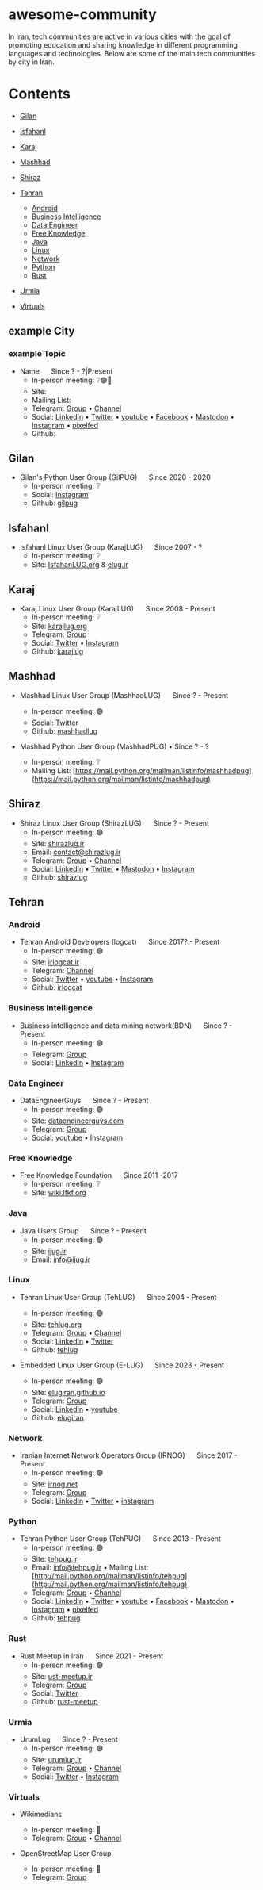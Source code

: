 # awesome-community
In Iran, tech communities are active in various cities with the goal of promoting education and sharing knowledge in different programming languages and technologies. Below are some of the main tech communities by city in Iran.

# Contents
<!--lint disable no-missing-blank-lines alphabetize-lists list-item-punctuation-->
- [Gilan](#gilan)
- [Isfahanl](#isfahanl)
- [Karaj](#karaj)
- [Mashhad](#mashhad)
- [Shiraz](#shiraz)
- [Tehran](#tehran)
  - [Android](#android) 
  - [Business Intelligence](#business-intelligence) 
  - [Data Engineer](#data-engineer)
  - [Free Knowledge](#free-knowledge)
  - [Java](#java)
  - [Linux](#linux)
  - [Network](#network)
  - [Python](#python)
  - [Rust](#rust)
- [Urmia](#urmia)

- [Virtuals](#virtuals)
<!--lint enable no-missing-blank-lines alphabetize-lists list-item-punctuation-->

## example City
### example Topic
- Name &nbsp;&nbsp;&nbsp;&nbsp; Since ? - ?|Present
  - In-person meeting: ❔🟢🔴
  - Site: []()
  - Mailing List: []()
  - Telegram: [Group]() • [Channel]()
  - Social: [LinkedIn]() • [Twitter]() • [youtube]() • [Facebook]() • [Mastodon]() • [Instagram]() • [pixelfed]()
  - Github: []()

## Gilan
- Gilan's Python User Group (GilPUG) &nbsp;&nbsp;&nbsp;&nbsp; Since 2020 - 2020
  - In-person meeting: ❔
  - Social: [Instagram](https://instagram.com/gilpug) 
  - Github: [gilpug](https://github.com/gilpug)

## Isfahanl
- Isfahanl Linux User Group (KarajLUG) &nbsp;&nbsp;&nbsp;&nbsp; Since 2007 - ?
  - In-person meeting: ❔
  - Site: [IsfahanLUG.org](IsfahanLUG.org) & [elug.ir](https://www.elug.ir/doku.php?id=%D8%AF%D8%B1%D8%A8%D8%A7%D8%B1%D9%87_%D9%85%D8%A7)

## Karaj
- Karaj Linux User Group (KarajLUG) &nbsp;&nbsp;&nbsp;&nbsp; Since 2008 - Present
  - In-person meeting: ❔
  - Site: [karajlug.org](https://karajlug.org/) 
  - Telegram: [Group](https://t.me/karajlug)
  - Social: [Twitter](https://twitter.com/karajlug) • [Instagram](https://instagram.com/karajlug)
  - Github: [karajlug](https://github.com/karajlug)

## Mashhad
- Mashhad Linux User Group (MashhadLUG) &nbsp;&nbsp;&nbsp;&nbsp; Since ? - Present
  - In-person meeting: 🟢
  - Social: [Twitter](https://x.com/mashhadlug) 
  - Github: [mashhadlug](https://github.com/mashhadlug)

- Mashhad Python User Group (MashhadPUG) • Since ? - ?
  - In-person meeting: ❔
  - Mailing List: [https://mail.python.org/mailman/listinfo/mashhadpug](https://mail.python.org/mailman/listinfo/mashhadpug)

## Shiraz
- Shiraz Linux User Group (ShirazLUG) &nbsp;&nbsp;&nbsp;&nbsp; Since ? - Present
  - In-person meeting: 🟢
  - Site: [shirazlug.ir](https://shirazlug.ir/)
  - Email: contact@shirazlug.ir
  - Telegram: [Group]() • [Channel](https://t.me/shirazlug)
  - Social: [LinkedIn](https://www.linkedin.com/company/shirazlug/) • [Twitter](https://twitter.com/ShirazLUG_ir) • [Mastodon](https://mastodon.social/@ShirazLUG) • [Instagram](https://www.instagram.com/ShirazLUG.ir/)
  - Github: [shirazlug](https://github.com/shirazlug/)


## Tehran

### Android
- Tehran Android Developers (logcat) &nbsp;&nbsp;&nbsp;&nbsp; Since 2017? - Present
  - In-person meeting: 🟢
  - Site: [irlogcat.ir](https://irlogcat.ir/)
  - Telegram: [Channel](https://t.me/irlogcat)
  - Social: [Twitter](http://twitter.com/irlogcat) • [youtube](http://youtube.com/c/irlogcat) • [Instagram](http://instagram.com/logcatir) 
  - Github: [irlogcat](https://github.com/irlogcat/)

### Business Intelligence
- Business intelligence and data mining network(BDN) &nbsp;&nbsp;&nbsp;&nbsp; Since ? - Present
  - In-person meeting: 🟢
  - Telegram: [Group](https://t.me/datamining_and_bi) 
  - Social: [LinkedIn](https://www.linkedin.com/company/business-intelligence-and-data-mining-network-of-iran/) • [Instagram](www.instagram.com/bi.datamining.network/) 

### Data Engineer
- DataEngineerGuys &nbsp;&nbsp;&nbsp;&nbsp; Since ? - Present
  - In-person meeting: 🟢
  - Site: [dataengineerguys.com](https://dataengineerguys.com) 
  - Telegram: [Group](https://t.me/DataEngineerGuys)
  - Social: [youtube](https://youtube.com/@DataEngineerGuys-fp2xj?si=d_7V3vvkpXpULRCX) • [Instagram](https://www.instagram.com/Data_Engineer_Guys) 

### Free Knowledge
- Free Knowledge Foundation &nbsp;&nbsp;&nbsp;&nbsp; Since 2011 -2017
  - In-person meeting: ❔
  - Site: [wiki.lfkf.org](https://wiki.lfkf.org/)

### Java
- Java Users Group &nbsp;&nbsp;&nbsp;&nbsp; Since ? - Present
  - In-person meeting: 🟢
  - Site: [ijug.ir](https://ijug.ir/)
  - Email: info@ijug.ir
  
### Linux
- Tehran Linux User Group (TehLUG) &nbsp;&nbsp;&nbsp;&nbsp; Since 2004 - Present
  - In-person meeting: 🟢
  - Site: [tehlug.org](https://tehlug.org/) 
  - Telegram: [Group](https://t.me/TehlugGp) • [Channel](https://t.me/TehranLUG) 
  - Social: [LinkedIn](https://linkedin.com/company/tehlug) • [Twitter](https://x.com/tehlug)
  - Github: [tehlug](https://github.com/tehlug) 

- Embedded Linux User Group (E-LUG) &nbsp;&nbsp;&nbsp;&nbsp; Since 2023 - Present
  - In-person meeting: 🟢
  - Site: [elugiran.github.io](https://elugiran.github.io/)
  - Telegram: [Group](https://t.me/elugiran)
  - Social: [LinkedIn](https://linkedin.com/elugiran) • [youtube](https://www.youtube.com/elugiran)
  - Github: [elugiran](https://github.com/elugiran)

### Network
- Iranian Internet Network Operators Group (IRNOG) &nbsp;&nbsp;&nbsp;&nbsp; Since 2017 - Present
  - In-person meeting: 🟢
  - Site: [irnog.net](https://www.irnog.net/)
  - Telegram: [Group](https://t.me/irnog)
  - Social: [LinkedIn](https://www.linkedin.com/company/irnog/) • [Twitter](https://twitter.com/irannog) • [instagram](https://www.instagram.com/irnog/) 
  
### Python
- Tehran Python User Group (TehPUG) &nbsp;&nbsp;&nbsp;&nbsp; Since 2013 - Present
  - In-person meeting: 🟢
  - Site:  [tehpug.ir](https://tehpug.ir)
  - Email: info@tehpug.ir •  Mailing List: [http://mail.python.org/mailman/listinfo/tehpug](http://mail.python.org/mailman/listinfo/tehpug)
  - Telegram: [Group](https://t.me/ir_python) • [Channel](https://t.me/tehpug_ir)
  - Social: [LinkedIn](https://www.linkedin.com/company/tehpug/) • [Twitter](https://twitter.com/TehPUG) • [youtube](https://www.youtube.com/@tehpug) • [Facebook](https://facebook.com/TehPUG) • [Mastodon](https://mastodon.social/@TehPUG) • [Instagram](https://www.instagram.com/tehpug.ir) • [pixelfed](https://pixelfed.social/tehpug)
  - Github: [tehpug](https://github.com/tehpug)

### Rust
- Rust Meetup in Iran &nbsp;&nbsp;&nbsp;&nbsp; Since 2021 - Present
  - In-person meeting: 🟢
  - Site: [ust-meetup.ir](https://rust-meetup.ir/)
  - Telegram: [Group](http://t.me/rust_persian)
  - Social: [Twitter](https://twitter.com/Rust_ir)
  - Github: [rust-meetup](https://github.com/rust-meetup)

### Urmia
- UrumLug &nbsp;&nbsp;&nbsp;&nbsp; Since ? - Present
  - In-person meeting: 🟢
  - Site: [urumlug.ir](https://urumlug.ir/)
  - Telegram: [Group](https://t.me/Urumlug_group) • [Channel](https://t.me/urumlug)
  - Social: [Twitter](https://x.com/urumlug) • [Instagram](https://www.instagram.com/urumlug/) 

### Virtuals
- Wikimedians
  - In-person meeting: 🔴
  - Telegram: [Group](https://t.me/iranwikimedia) • [Channel](https://t.me/wikimedia_Iran)

- OpenStreetMap User Group
  - In-person meeting: 🔴
  - Telegram: [Group](https://t.me/osmUsersGroup)
